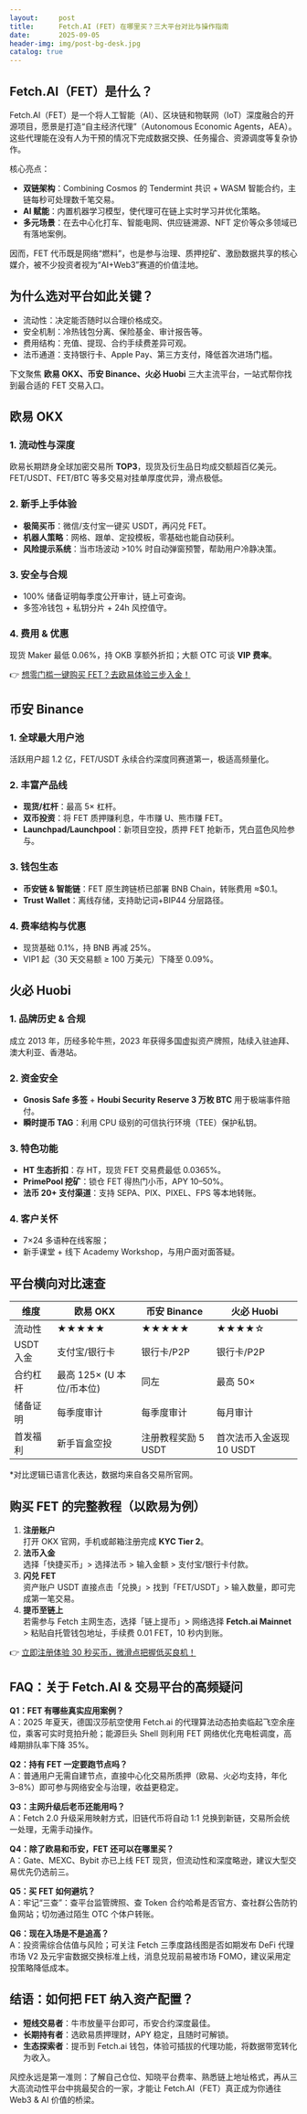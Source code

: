 ```yaml
---
layout:     post
title:      Fetch.AI (FET) 在哪里买？三大平台对比与操作指南
date:       2025-09-05
header-img: img/post-bg-desk.jpg
catalog: true
---
```


##  Fetch.AI（FET）是什么？  
Fetch.AI（FET）是一个将人工智能（AI）、区块链和物联网（IoT）深度融合的开源项目，愿景是打造“自主经济代理”（Autonomous Economic Agents，AEA）。这些代理能在没有人为干预的情况下完成数据交换、任务撮合、资源调度等复杂协作。  

核心亮点：  
- **双链架构**：Combining Cosmos 的 Tendermint 共识 + WASM 智能合约，主链每秒可处理数千笔交易。  
- **AI 赋能**：内置机器学习模型，使代理可在链上实时学习并优化策略。  
- **多元场景**：在去中心化打车、智能电网、供应链溯源、NFT 定价等众多领域已有落地案例。  

因而，FET 代币既是网络“燃料”，也是参与治理、质押挖矿、激励数据共享的核心媒介，被不少投资者视为“AI+Web3”赛道的价值洼地。  

##  为什么选对平台如此关键？  
- 流动性：决定能否随时以合理价格成交。  
- 安全机制：冷热钱包分离、保险基金、审计报告等。  
- 费用结构：充值、提现、合约手续费差异可观。  
- 法币通道：支持银行卡、Apple Pay、第三方支付，降低首次进场门槛。  

下文聚焦 **欧易 OKX、币安 Binance、火必 Huobi** 三大主流平台，一站式帮你找到最合适的 FET 交易入口。  

##  欧易 OKX  

###  1. 流动性与深度  
欧易长期跻身全球加密交易所 **TOP3**，现货及衍生品日均成交额超百亿美元。FET/USDT、FET/BTC 等多交易对挂单厚度优异，滑点极低。  

###  2. 新手上手体验  
- **极简买币**：微信/支付宝一键买 USDT，再闪兑 FET。  
- **机器人策略**：网格、跟单、定投模板，零基础也能自动获利。  
- **风险提示系统**：当市场波动 >10% 时自动弹窗预警，帮助用户冷静决策。  

###  3. 安全与合规  
- 100% 储备证明每季度公开审计，链上可查询。  
- 多签冷钱包 + 私钥分片 + 24h 风控值守。  

###  4. 费用 & 优惠  
现货 Maker 最低 0.06%，持 OKB 享额外折扣；大额 OTC 可谈 **VIP 费率**。  

👉 [想零门槛一键购买 FET？去欧易体验三步入金！](https://okxdog.com/)  

##  币安 Binance  

###  1. 全球最大用户池  
活跃用户超 1.2 亿，FET/USDT 永续合约深度同赛道第一，极适高频量化。  

###  2. 丰富产品线  
- **现货/杠杆**：最高 5× 杠杆。  
- **双币投资**：将 FET 质押赚利息，牛市赚 U、熊市赚 FET。  
- **Launchpad/Launchpool**：新项目空投，质押 FET 抢新币，凭白蓝色风险参与。  

###  3. 钱包生态  
- **币安链 & 智能链**：FET 原生跨链桥已部署 BNB Chain，转账费用 ≈$0.1。  
- **Trust Wallet**：离线存储，支持助记词+BIP44 分层路径。  

###  4. 费率结构与优惠  
- 现货基础 0.1%，持 BNB 再减 25%。  
- VIP1 起（30 天交易额 ≥ 100 万美元）下降至 0.09%。  

##  火必 Huobi  

###  1. 品牌历史 & 合规  
成立 2013 年，历经多轮牛熊，2023 年获得多国虚拟资产牌照，陆续入驻迪拜、澳大利亚、香港站。  

###  2. 资金安全  
- **Gnosis Safe 多签** + **Houbi Security Reserve 3 万枚 BTC** 用于极端事件赔付。  
- **瞬时提币 TAG**：利用 CPU 级别的可信执行环境（TEE）保护私钥。  

###  3. 特色功能  
- **HT 生态折扣**：存 HT，现货 FET 交易费最低 0.0365%。  
- **PrimePool 挖矿**：锁仓 FET 得热门小币，APY 10–50%。  
- **法币 20+ 支付渠道**：支持 SEPA、PIX、PIXEL、FPS 等本地转账。  

###  4. 客户关怀  
- 7×24 多语种在线客服；  
- 新手课堂 + 线下 Academy Workshop，与用户面对面答疑。  

##  平台横向对比速查  

| 维度 | 欧易 OKX | 币安 Binance | 火必 Huobi |  
|---|---|---|---|  
| 流动性 | ★★★★★ | ★★★★★ | ★★★★☆ |  
| USDT 入金 | 支付宝/银行卡 | 银行卡/P2P | 银行卡/P2P |  
| 合约杠杆 | 最高 125× (U 本位/币本位) | 同左 | 最高 50× |  
| 储备证明 | 每季度审计 | 每季度审计 | 每月审计 |  
| 首发福利 | 新手盲盒空投 | 注册教程奖励 5 USDT | 首次法币入金返现 10 USDT |  

*对比逻辑已语言化表达，数据均来自各交易所官网。  

##  购买 FET 的完整教程（以欧易为例）  
1. **注册账户**  
   打开 OKX 官网，手机或邮箱注册完成 **KYC Tier 2**。  
2. **法币入金**  
   选择「快捷买币」> 选择法币 > 输入金额 > 支付宝/银行卡付款。  
3. **闪兑 FET**  
   资产账户 USDT 直接点击「兑换」> 找到「FET/USDT」> 输入数量，即可完成第一笔交易。  
4. **提币至链上**  
   若需参与 Fetch 主网生态，选择「链上提币」> 网络选择 **Fetch.ai Mainnet** > 粘贴自托管钱包地址，手续费 0.01 FET，10 秒内到账。  

👉 [立即注册体验 30 秒买币，微滑点把握低买良机！](https://okxdog.com/)  

##  FAQ：关于 Fetch.AI & 交易平台的高频疑问  

**Q1：FET 有哪些真实应用案例？**  
A：2025 年夏天，德国汉莎航空使用 Fetch.ai 的代理算法动态拍卖临起飞空余座位，乘客可实时竞拍升舱；能源巨头 Shell 则利用 FET 网络优化充电桩调度，高峰期排队率下降 35%。  

**Q2：持有 FET 一定要跑节点吗？**  
A：普通用户无需自建节点，直接中心化交易所质押（欧易、火必均支持，年化 3–8%）即可参与网络安全与治理，收益更稳定。  

**Q3：主网升级后老币还能用吗？**  
A：Fetch 2.0 升级采用映射方式，旧链代币将自动 1:1 兑换到新链，交易所会统一处理，无需手动操作。  

**Q4：除了欧易和币安，FET 还可以在哪里买？**  
A：Gate、MEXC、Bybit 亦已上线 FET 现货，但流动性和深度略逊，建议大型交易优先仍选前三。  

**Q5：买 FET 如何避坑？**  
A：牢记“三查”：查平台监管牌照、查 Token 合约哈希是否官方、查社群公告防钓鱼网站；切勿通过陌生 OTC 个体户转账。  

**Q6：现在入场是不是追高？**  
A：投资需综合估值与风险；可关注 Fetch 三季度路线图是否如期发布 DeFi 代理市场 V2 及元宇宙数据交换标准上线，消息兑现前易被市场 FOMO，建议采用定投策略降低成本。  

##  结语：如何把 FET 纳入资产配置？  
- **短线交易者**：牛市放量平台即可，币安合约深度最佳。  
- **长期持有者**：选欧易质押理财，APY 稳定，且随时可解锁。  
- **生态探索者**：提币到 Fetch.ai 钱包，体验可插拔的代理功能，将数据带宽转化为收入。  

风控永远是第一准则：了解自己仓位、知晓平台费率、熟悉链上地址格式，再从三大高流动性平台中挑最契合的一家，才能让 Fetch.AI（FET）真正成为你通往 Web3 & AI 价值的桥梁。